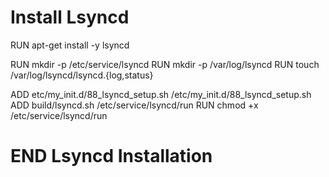 # Install Lsyncd
RUN apt-get install -y lsyncd

RUN mkdir -p 	/etc/service/lsyncd
RUN mkdir -p 	/var/log/lsyncd
RUN touch 	/var/log/lsyncd/lsyncd.{log,status}

ADD etc/my_init.d/88_lsyncd_setup.sh /etc/my_init.d/88_lsyncd_setup.sh
ADD build/lsyncd.sh /etc/service/lsyncd/run
RUN chmod +x        /etc/service/lsyncd/run
# END Lsyncd Installation
